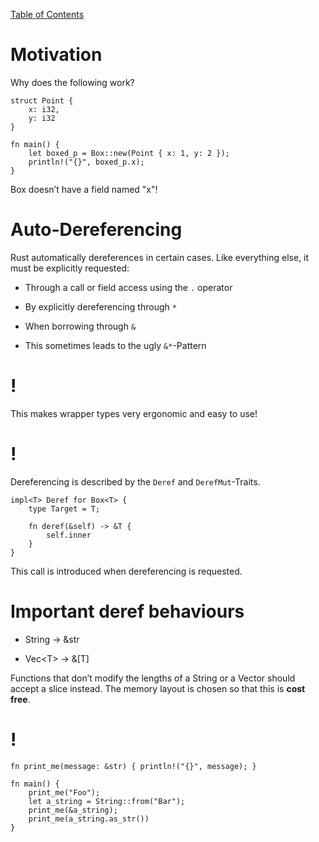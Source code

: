 [Table of Contents](./index.html)

Motivation
==========

Why does the following work?

    struct Point {
        x: i32,
        y: i32
    }

    fn main() {
        let boxed_p = Box::new(Point { x: 1, y: 2 });
        println!("{}", boxed_p.x);
    }

Box doesn’t have a field named "x"!

Auto-Dereferencing
==================

Rust automatically dereferences in certain cases. Like everything else,
it must be explicitly requested:

-   Through a call or field access using the `.` operator

-   By explicitly dereferencing through `*`

-   When borrowing through `&`

-   This sometimes leads to the ugly `&*`-Pattern

!
=

This makes wrapper types very ergonomic and easy to use!

!
=

Dereferencing is described by the `Deref` and `DerefMut`-Traits.

    impl<T> Deref for Box<T> {
        type Target = T;

        fn deref(&self) -> &T {
            self.inner
        }
    }

This call is introduced when dereferencing is requested.

Important deref behaviours
==========================

-   String -&gt; &str

-   Vec&lt;T&gt; -&gt; &\[T\]

Functions that don’t modify the lengths of a String or a Vector should
accept a slice instead. The memory layout is chosen so that this is
**cost free**.

!
=

    fn print_me(message: &str) { println!("{}", message); }

    fn main() {
        print_me("Foo");
        let a_string = String::from("Bar");
        print_me(&a_string);
        print_me(a_string.as_str())
    }
